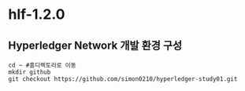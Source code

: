 # hlf-1.2.0

## Hyperledger Network 개발 환경 구성
```
cd ~ #홈디렉토리로 이동
mkdir github
git checkout https://github.com/simon0210/hyperledger-study01.git

```
